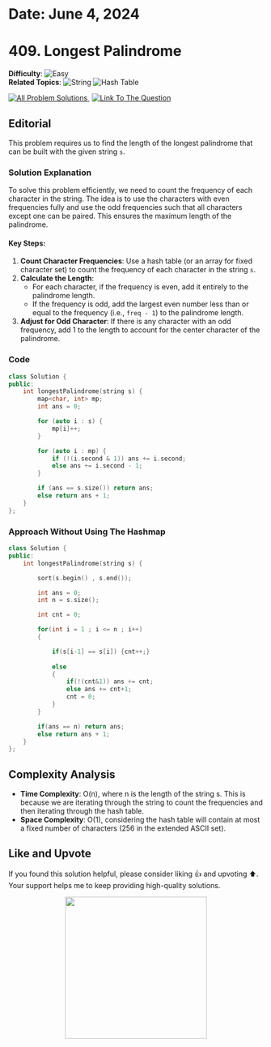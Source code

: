 # **Date**: June 4, 2024

# 409. Longest Palindrome

**Difficulty**: ![Easy](https://img.shields.io/badge/Easy-Green)  
**Related Topics**: ![String](https://img.shields.io/badge/String-blue) ![Hash Table](https://img.shields.io/badge/Hash%20Table-blue)

<p>
  <a href="https://github.com/Hasheditz/Leetcode-CSES-GFG-Codeforces-Coding-Solutions?tab=readme-ov-file#longest-palindrome" style="margin-right: 5px;">
    <img src="https://img.shields.io/badge/All%20Problem%20Solutions-green" alt="All Problem Solutions">
  </a>
  <a href="https://leetcode.com/problems/longest-palindrome/">
    <img src="https://img.shields.io/badge/Link%20To%20The%20Question-blue" alt="Link To The Question">
  </a>
</p>

## Editorial

This problem requires us to find the length of the longest palindrome that can be built with the given string `s`.

### Solution Explanation

To solve this problem efficiently, we need to count the frequency of each character in the string. The idea is to use the characters with even frequencies fully and use the odd frequencies such that all characters except one can be paired. This ensures the maximum length of the palindrome.

#### Key Steps:
1. **Count Character Frequencies**: Use a hash table (or an array for fixed character set) to count the frequency of each character in the string `s`.
2. **Calculate the Length**:
   - For each character, if the frequency is even, add it entirely to the palindrome length.
   - If the frequency is odd, add the largest even number less than or equal to the frequency (i.e., `freq - 1`) to the palindrome length.
3. **Adjust for Odd Character**: If there is any character with an odd frequency, add 1 to the length to account for the center character of the palindrome.

### Code

```cpp
class Solution {
public:
    int longestPalindrome(string s) {
        map<char, int> mp;
        int ans = 0;

        for (auto i : s) {
            mp[i]++;
        }

        for (auto i : mp) {
            if (!(i.second & 1)) ans += i.second;
            else ans += i.second - 1;
        }

        if (ans == s.size()) return ans;
        else return ans + 1;
    }
};
```
### Approach Without Using The Hashmap
``` cpp
class Solution {
public:
    int longestPalindrome(string s) {

        sort(s.begin() , s.end());

        int ans = 0;
        int n = s.size();

        int cnt = 0;

        for(int i = 1 ; i <= n ; i++)
        {

            if(s[i-1] == s[i]) {cnt++;}
            
            else
            {
                if(!(cnt&1)) ans += cnt;
                else ans += cnt+1;
                cnt = 0;
            }
        }

        if(ans == n) return ans;
        else return ans + 1;
    }
};
```
## Complexity Analysis
- **Time Complexity**: O(n), where n is the length of the string s. This is because we are iterating through the string to count the frequencies and then iterating through the hash table.
- **Space Complexity**: O(1), considering the hash table will contain at most a fixed number of characters (256 in the extended ASCII set).

## Like and Upvote

If you found this solution helpful, please consider liking 👍 and upvoting ⬆️. Your support helps me to keep providing high-quality solutions.

<p align="center">
  <img src="https://preview.redd.it/petition-to-change-the-upvote-and-downvote-button-to-like-v0-jbrdq402054c1.jpg?width=640&crop=smart&auto=webp&s=8225d21c98a245f44fd6c1f74a4c6c67f0061f25" width="280">
</p>
